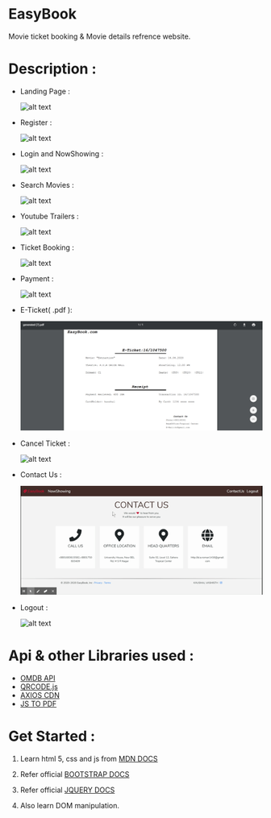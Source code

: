 # EasyBook
Movie ticket booking & Movie details refrence website.

Description :
==========
+ Landing Page :
  
  ![alt text](/screenshots/landing_page.gif "Landing Page")
+ Register :
  
  ![alt text](/screenshots/register.gif "Register")
+ Login and NowShowing :
  
  ![alt text](/screenshots/login.gif "Login")
+ Search Movies :
  
  ![alt text](/screenshots/browseMovies.gif "Search Movies")
+ Youtube Trailers :
  
  ![alt text](/screenshots/trailer.gif "Go to Youtube Trailers")
+ Ticket Booking :
  
  ![alt text](/screenshots/booking.gif "Booking")

+ Payment :
  
  ![alt text](/screenshots/paymentPortal.gif "Payment")

+ E-Ticket( .pdf ):
  
  ![alt text](/screenshots/ticket.PNG "E-Ticket")

+ Cancel Ticket :

  ![alt text](/screenshots/cancel.gif "cancel Ticket")

+ Contact Us :
  
  ![alt text](/screenshots/contactus.gif "Contact Us")
+ Logout : 
  
  ![alt text](/screenshots/logout.gif "Logout")

Api & other Libraries used :
======
+ [OMDB API](http://www.omdbapi.com/)
+ [QRCODE.js](https://davidshimjs.github.io/qrcodejs/)
+ [AXIOS CDN](https://www.npmjs.com/package/axios)
+ [JS TO PDF](https://parall.ax/products/jspdf)

Get Started :
=====
1. Learn html 5, css and js from [MDN DOCS](https://developer.mozilla.org/en-US/docs/Learn)
2. Refer official [BOOTSTRAP DOCS](https://getbootstrap.com/)

3. Refer official [JQUERY DOCS](https://jquery.com/)
4. Also learn DOM manipulation.